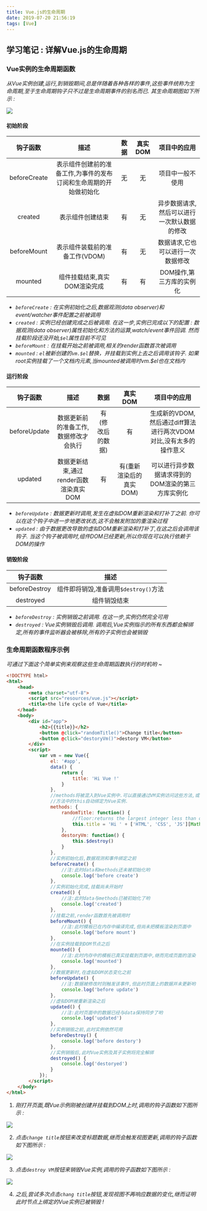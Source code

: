 ```yaml
---
title: Vue.js的生命周期
date: 2019-07-20 21:56:19
tags: [Vue]
---
```


## 学习笔记 : 详解Vue.js的生命周期

### Vue实例的生命周期函数
*从Vue实例创建,运行,到销毁期间,总是伴随着各种各样的事件,这些事件统称为生命周期,至于生命周期钩子只不过是生命周期事件的别名而已. 其生命周期图如下所示 :*

![](Vue-js的生命周期/Vue-lifecycle.png)

#### 初始阶段
| 钩子函数 | 描述  | 数据  | 真实DOM | 项目中的应用 |
| :------: | :---: | :---: | :-----: | :----------: |
| beforeCreate | 表示组件创建前的准备工作,为事件的发布订阅和生命周期的开始做初始化 |  无  |  无  | 项目中一般不使用|    
|   created    |                         表示组件创建结束                      |  有  |  无  | 异步数据请求,然后可以进行一次默认数据的修改 |
| beforeMount  |                  表示组件装载前的准备工作(VDOM)                |  有  |  无  | 数据请求,它也可以进行一次数据修改    |
|   mounted    |                   组件挂载结束,真实DOM渲染完成                 |  有  |  有  | DOM操作,第三方库的实例化           |

- *`beforeCreate` : 在实例初始化之后,数据观测(data observer)和event/watcher事件配置之前被调用*
- *`created` : 实例已经创建完成之后被调用. 在这一步,实例已完成以下的配置 : 数据观测(data observer)属性初始化和方法的运算,watch/event事件回调. 然而挂载阶段还没开始,`$el`属性目前不可见*
- *`beforeMount` : 在挂载开始之前被调用,相关的render函数首次被调用*
- *`mounted` : `el`被新创建的`vm.$el`替换，并挂载到实例上去之后调用该钩子. 如果root实例挂载了一个文档内元素,当mounted被调用时vm.$el也在文档内*


#### 运行阶段
| 钩子函数 | 描述  | 数据  | 真实DOM | 项目中的应用 |
| :------: | :---: | :---: | :-----: | :----------: |
| beforeUpdate | 数据更新前的准备工作,数据修改才会执行  | 有(修改后的数据) |           有            | 生成新的VDOM,然后通过diff算法进行两次VDOM对比,没有太多的操作意义 |
|   updated    | 数据更新结束,通过render函数渲染真实DOM |       有       | 有(重新渲染后的真实DOM)   | 可以进行异步数据请求得到的DOM渲染的第三方库实例化 |

- *`beforeUpdate` : 数据更新时调用,发生在虚拟DOM重新渲染和打补丁之前. 你可以在这个钩子中进一步地更改状态,这不会触发附加的重渲染过程*
- *`updated` : 由于数据更改导致的虚拟DOM重新渲染和打补丁,在这之后会调用该钩子. 当这个钩子被调用时,组件DOM已经更新,所以你现在可以执行依赖于DOM的操作*


#### 销毁阶段
钩子函数 | 描述
:-:|:-:
beforeDestroy | 组件即将销毁,准备调用`$destroy()`方法 |
destroyed     | 组件销毁结束 |

- *`beforeDestroy` : 实例销毁之前调用. 在这一步,实例仍然完全可用*
- *`destroyed` : Vue实例销毁后调用. 调用后,Vue实例指示的所有东西都会解绑定,所有的事件监听器会被移除,所有的子实例也会被销毁*



### 生命周期函数程序示例
*可通过下面这个简单实例来观察这些生命周期函数执行的时机哟 ~*
```html
<!DOCTYPE html>
<html>
	<head>
		<meta charset="utf-8">
		<script src="resources/vue.js"></script>
		<title>the life cycle of Vue</title>
	</head>
	<body>
		<div id="app">
			<h2>{{title}}</h2>
			<button @click="randomTitle()">Change title</button>
			<button @click="destoryVm()">destory VM</button>
		</div>
		<script>
			var vm = new Vue({
				el: '#app',
				data() {
					return {
						title: 'Hi Vue !'
					}
				},
				//methods将被混入到Vue实例中.可以直接通过VM实例访问这些方法,或者在指令表达式中使用.
				//方法中的this自动绑定为Vue实例.
				methods: {
					randomTitle: function() {
						//floor:returns the largest integer less than or equal to a number. 
						this.title = 'Hi ' + ['HTML', 'CSS', 'JS'][Math.floor(Math.random() * 2.99)]
					},
					destoryVm: function() {
						this.$destroy()
					}
				},
				//实例初始化后,数据观测和事件绑定之前
				beforeCreate() {
					//注:此时data和methods还未被初始化哟
					console.log('before create')
				},
				//实例初始化完成,挂载尚未开始时 
				created() {
					//注:此时data与methods已被初始化了哟
					console.log('created')
				},
				//挂载之前,render函数首先被调用时
				beforeMount() {
					//注:此时模板已在内存中编译完成,但尚未把模板渲染到页面中
					console.log('before mount')
				},
				//在实例挂载到DOM节点之后
				mounted() {
					//注:此时内存中的模板已真实挂载到页面中,继而完成页面的渲染
					console.log('mounted')
				},
				//数据更新时,在虚拟DOM状态变化之前
				beforeUpdate() {
					//注:数据被修改时则触发该事件,但此时页面上的数据并未更新哟
					console.log('before update')
				},
				//虚拟DOM被重新渲染之后
				updated() {
					//注:此时页面中的数据已经与data保持同步了哟
					console.log('updated')
				},
				//实例销毁之前,此时实例依然可用
				beforeDestroy() {
					console.log('before destory')
				},
				//实例销毁后,此时Vue实例及其子实例将完全解绑
				destroyed() {
					console.log('destoryed')
				}
			});
		</script>
	</body>
</html>
```
1. *刚打开页面,既Vue示例刚被创建并挂载到DOM上时,调用的钩子函数如下图所示 :*

![](Vue-js的生命周期\vue-lifecycle-created+mounted.PNG)

2. *点击`change title`按钮来改变标题数据,继而会触发视图更新,调用的钩子函数如下图所示 :*

![](Vue-js的生命周期\vue-lifecycle-updated.PNG)

3. *点击`destroy VM`按钮来销毁Vue实例,调用的钩子函数如下图所示 :*

![](Vue-js的生命周期\vue-lifecycle-destroyed.PNG)

4. *之后,尝试多次点击`chang title`按钮,发现视图不再响应数据的变化,继而证明此时节点上绑定的Vue实例已被销毁 !*
